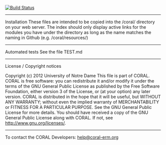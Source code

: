[![Build Status](https://travis-ci.com/jeffnm/coral.svg?branch=travis_ci_testing)](https://travis-ci.com/jeffnm/coral)
**************************
Installation
These files are intended to be copied into the /coral/ directory on your web server.  The index should only display active links for the modules you have under the directory as long as the name matches the naming in Github (e.g. /coral/resources/)

**************************
Automated tests
See the file TEST.md

**************************
License / Copyright notices

Copyright (c) 2012 University of Notre Dame
This file is part of CORAL.
CORAL is free software: you can redistribute it and/or modify it under the terms of the GNU General Public License as published by the Free Software Foundation, either version 3 of the License, or (at your option) any later version.
CORAL is distributed in the hope that it will be useful, but WITHOUT ANY WARRANTY; without even the implied warranty of MERCHANTABILITY or FITNESS FOR A PARTICULAR PURPOSE.  See the GNU General Public License for more details.
You should have received a copy of the GNU General Public License along with CORAL.  If not, see <http://www.gnu.org/licenses/>.


**************************
To contact the CORAL Developers:
help@coral-erm.org
